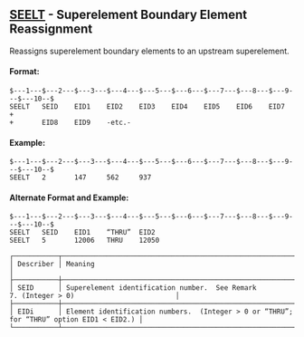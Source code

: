 ## [SEELT](https://nexus.hexagon.com/documentationcenter/bundle/MSC_Nastran_2022.4/page/Nastran_Combined_Book/qrg/bulkqrs/TOC.SEELT.xhtml) - Superelement Boundary Element Reassignment

Reassigns superelement boundary elements to an upstream superelement.

#### Format:

```nastran
$---1---$---2---$---3---$---4---$---5---$---6---$---7---$---8---$---9---$---10--$
SEELT   SEID    EID1    EID2    EID3    EID4    EID5    EID6    EID7    +       
+       EID8    EID9    -etc.-                                                  
```

#### Example:

```nastran
$---1---$---2---$---3---$---4---$---5---$---6---$---7---$---8---$---9---$---10--$
SEELT   2       147     562     937                                             
```

#### Alternate Format and Example:

```nastran
$---1---$---2---$---3---$---4---$---5---$---6---$---7---$---8---$---9---$---10--$
SEELT   SEID    EID1    “THRU”  EID2                                            
SEELT   5       12006   THRU    12050                                           
```

```text
┌───────────┬──────────────────────────────────────────────────────────────────────────────────────────┐
│ Describer │ Meaning                                                                                  │
├───────────┼──────────────────────────────────────────────────────────────────────────────────────────┤
│ SEID      │ Superelement identification number.  See Remark 7. (Integer > 0)                         │
├───────────┼──────────────────────────────────────────────────────────────────────────────────────────┤
│ EIDi      │ Element identification numbers.  (Integer > 0 or “THRU”; for “THRU” option EID1 < EID2.) │
└───────────┴──────────────────────────────────────────────────────────────────────────────────────────┘
```
